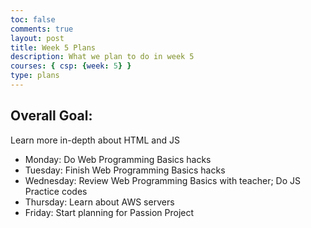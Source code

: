 ```yaml
---
toc: false
comments: true
layout: post
title: Week 5 Plans
description: What we plan to do in week 5
courses: { csp: {week: 5} }
type: plans
---
```


## Overall Goal:
Learn more in-depth about HTML and JS

* Monday: Do Web Programming Basics hacks
* Tuesday: Finish Web Programming Basics hacks
* Wednesday: Review Web Programming Basics with teacher; Do JS Practice codes
* Thursday: Learn about AWS servers
* Friday: Start planning for Passion Project